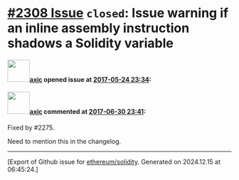 # [\#2308 Issue](https://github.com/ethereum/solidity/issues/2308) `closed`: Issue warning if an inline assembly instruction shadows a Solidity variable

#### <img src="https://avatars.githubusercontent.com/u/20340?v=4" width="50">[axic](https://github.com/axic) opened issue at [2017-05-24 23:34](https://github.com/ethereum/solidity/issues/2308):



#### <img src="https://avatars.githubusercontent.com/u/20340?v=4" width="50">[axic](https://github.com/axic) commented at [2017-06-30 23:41](https://github.com/ethereum/solidity/issues/2308#issuecomment-312394658):

Fixed by #2275.

Need to mention this in the changelog.


-------------------------------------------------------------------------------



[Export of Github issue for [ethereum/solidity](https://github.com/ethereum/solidity). Generated on 2024.12.15 at 06:45:24.]
